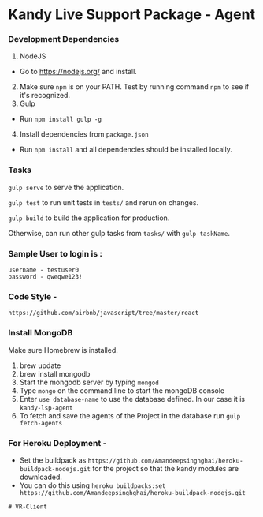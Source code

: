 # Kandy Live Support Package - Agent

### Development Dependencies

1. NodeJS
  * Go to https://nodejs.org/ and install.
2. Make sure `npm` is on your PATH. Test by running command `npm` to see if it's recognized.
3. Gulp
  * Run `npm install gulp -g`
4. Install dependencies from `package.json`
  * Run `npm install` and all dependencies should be installed locally.

### Tasks

` gulp serve ` to serve the application.

` gulp test ` to run unit tests in `tests/` and rerun on changes.

` gulp build ` to build the application for production.

Otherwise, can run other gulp tasks from `tasks/` with `gulp taskName`.

### Sample User to login is :

```
username - testuser0
password - qweqwe123!
```

### Code Style -

`https://github.com/airbnb/javascript/tree/master/react`

### Install MongoDB

Make sure Homebrew is installed.

1. brew update
2. brew install mongodb
3. Start the mongodb server by typing `mongod`
4. Type `mongo` on the command line to start the mongoDB console
5. Enter `use database-name` to use the database defined. In our case it is `kandy-lsp-agent`
6. To fetch and save the agents of the Project in the database run `gulp fetch-agents`

### For Heroku Deployment -

* Set the buildpack as `https://github.com/Amandeepsinghghai/heroku-buildpack-nodejs.git` for the project so that the kandy modules are downloaded.
* You can do this using `heroku buildpacks:set https://github.com/Amandeepsinghghai/heroku-buildpack-nodejs.git`


```# VR-Client
# VR-Client
